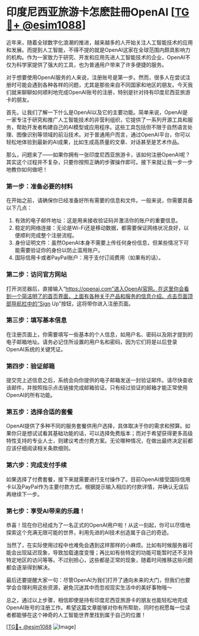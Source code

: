 # 印度尼西亚旅游卡怎麽註冊OpenAI [[TG💪+ @esim1088](https://t.me/s/esim1088)]

近年来，随着全球数字化浪潮的推进，越来越多的人开始关注人工智能技术的应用和发展。而提到人工智能，不得不提的就是OpenAI这家在全球范围内颇具影响力的机构。作为一家致力于研究、开发和应用先进人工智能技术的企业，OpenAI不仅为科学家提供了强大的工具，也为普通用户带来了许多便捷的服务。

对于想要使用OpenAI服务的人来说，注册账号是第一步。然而，很多人在尝试注册时可能会遇到各种各样的问题，尤其是那些来自不同国家和地区的朋友。今天我们就来聊聊如何顺利地完成OpenAI账号的注册，特别是针对持有印度尼西亚旅游卡的朋友。

首先，让我们了解一下什么是OpenAI以及它的主要功能。简单来说，OpenAI是一家专注于研究和推广人工智能技术的非营利组织，它提供了一系列开源工具和服务，帮助开发者构建自己的AI模型或应用程序。这些工具包括但不限于自然语言处理、图像识别等领域的前沿技术。对于普通用户而言，通过OpenAI平台，你可以轻松地体验到最新的AI成果，比如生成高质量的文章、对话甚至是艺术作品。

那么，问题来了——如果你拥有一张印度尼西亚旅游卡，该如何注册OpenAI呢？其实这个过程并不复杂，只要你按照正确的步骤操作即可。接下来就让我一步一步地教你如何做吧！

### 第一步：准备必要的材料

在开始之前，请确保你已经准备好所有需要的信息和文件。一般来说，你需要具备以下几点：

1. 有效的电子邮件地址：这是用来接收验证码并激活你的账户的重要信息。
2. 稳定的网络连接：无论是Wi-Fi还是移动数据，都需要保证网络状况良好，以便顺利完成整个注册流程。
3. 身份证明文件：虽然OpenAI本身不需要上传任何身份信息，但某些情况下可能需要验证你的身份以防止滥用账户。
4. 国际信用卡或者PayPal账户：用于支付订阅费用（如果有的话）。

### 第二步：访问官方网站

打开浏览器后，直接输入“https://openai.com”进入OpenAI官网。在这里你会看到一个简洁明了的首页界面，上面有各种关于产品和服务的信息介绍。点击页面顶部导航栏中的“Sign Up”按钮，这将带你进入注册页面。

### 第三步：填写基本信息

在注册页面上，你需要填写一些基本的个人信息，如用户名、密码以及刚才提到的电子邮箱地址。请务必记住所设置的用户名和密码，因为它们将是以后登录OpenAI系统的关键凭证。

### 第四步：验证邮箱

提交完上述信息之后，系统会向你提供的电子邮箱发送一封验证邮件。请尽快查收该邮件，并按照指示点击链接完成邮箱验证。只有经过验证的邮箱才能正常使用OpenAI的所有功能。

### 第五步：选择合适的套餐

OpenAI提供了多种不同的服务套餐供用户选择，具体取决于你的需求和预算。如果你只是想试试看其基础功能的话，可以选择免费版本；而对于希望获得更多高级特性支持的专业人士，则建议考虑付费方案。无论哪种情况，在做出最终决定前都应该仔细阅读相关条款细则。

### 第六步：完成支付手续

如果选择了付费套餐，接下来就需要进行支付操作了。目前OpenAI接受国际信用卡以及PayPal作为主要付款方式。根据提示输入相应的付款详情，并确认无误后再继续下一步。

### 第七步：享受AI带来的乐趣！

恭喜！现在你已经成为了一名正式的OpenAI用户啦！从这一刻起，你可以尽情地探索这个充满无限可能的世界，利用先进的AI技术创造属于自己的奇迹。

当然了，在实际使用过程中也难免会遇到这样那样的小麻烦。比如有时候服务器可能会出现延迟现象，导致加载速度变慢；再比如有些特定的功能可能暂时还不支持特定地区的访问等等。不过别担心，这些都是正常的现象，随着时间推移这些问题都会逐渐得到解决。

最后还要提醒大家一句：尽管OpenAI为我们打开了通向未来的大门，但我们也要学会合理利用这些资源，避免沉迷其中而忽视现实生活中的美好事物哦～

总之，通过以上步骤，相信即使是持有印度尼西亚旅游卡的朋友也能轻松地完成OpenAI账号的注册工作。希望这篇文章能够对你有所帮助，同时也祝愿每一位读者都能够在这个神奇的人工智能世界里找到属于自己的位置！

[[TG💪+ @esim1088](https://t.me/s/esim1088) ![Image](https://i.postimg.cc/4NQfJmqS/Snipaste-2025-05-13-00-14-12.png)]
